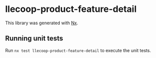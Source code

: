 # llecoop-product-feature-detail

This library was generated with [Nx](https://nx.dev).

## Running unit tests

Run `nx test llecoop-product-feature-detail` to execute the unit tests.
